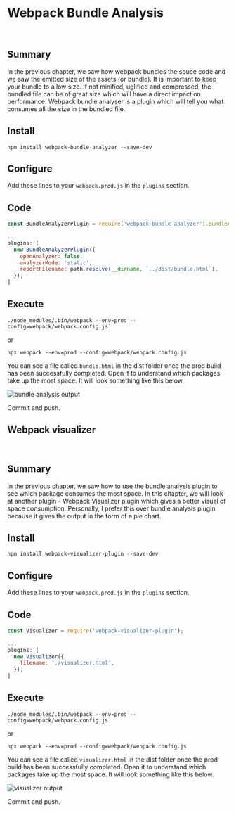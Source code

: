 # Webpack Bundle Analysis

&nbsp;

## Summary

In the previous chapter, we saw how webpack bundles the souce code and we saw the emitted size of the assets (or bundle). It is important to keep your bundle to a low size. If not minified, uglified and compressed, the bundled file can be of great size which will have a direct impact on performance. Webpack bundle analyser is a plugin which will tell you what consumes all the size in the bundled file.

## Install

```shell
npm install webpack-bundle-analyzer --save-dev
```

## Configure

Add these lines to your `webpack.prod.js` in the `plugins` section.

## Code

```js
const BundleAnalyzerPlugin = require('webpack-bundle-analyzer').BundleAnalyzerPlugin;

...
plugins: [
  new BundleAnalyzerPlugin({
    openAnalyzer: false,
    analyzerMode: 'static',
    reportFilename: path.resolve(__dirname, `../dist/bundle.html`),
  }),
]
```
## Execute
```shell
./node_modules/.bin/webpack --env=prod --config=webpack/webpack.config.js`
```
or

```shell
npx webpack --env=prod --config=webpack/webpack.config.js
```

You can see a file called `bundle.html` in the dist folder once the prod build has been successfully completed. Open it to understand which packages take up the most space. It will look something like this below.

![bundle analysis output](/posts/web/bundle-analysis-output.jpg "bundle analysis output")

Commit and push.

## Webpack visualizer

&nbsp;

## Summary

In the previous chapter, we saw how to use the bundle analysis plugin to see which package consumes the most space. In this chapter, we will look at another plugin - Webpack Visualizer plugin which gives a better visual of space consumption. Personally, I prefer this over bundle analysis plugin because it gives the output in the form of a pie chart.

## Install

```shell
npm install webpack-visualizer-plugin --save-dev
```

## Configure

Add these lines to your `webpack.prod.js` in the `plugins` section.

## Code

```js
const Visualizer = require('webpack-visualizer-plugin');

...
plugins: [
  new Visualizer({
    filename: './visualizer.html',
  }),
]
```
## Execute

```shell
./node_modules/.bin/webpack --env=prod --config=webpack/webpack.config.js
```

or

```shell
npx webpack --env=prod --config=webpack/webpack.config.js
```

You can see a file called `visualizer.html` in the dist folder once the prod build has been successfully completed. Open it to understand which packages take up the most space. It will look something like this below.

![visualizer output](/posts/web/visualizer-output.jpg "visualizer output")

Commit and push.
